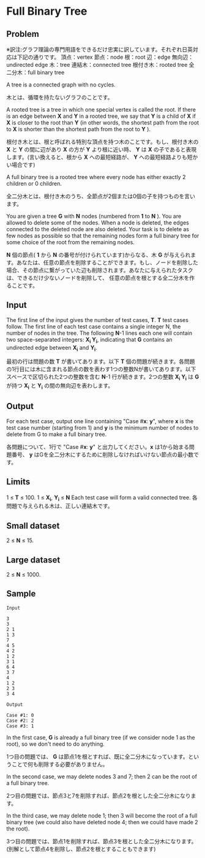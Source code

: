 # Full Binary Tree

## Problem

※訳注:グラフ理論の専門用語をできるだけ忠実に訳しています。それぞれ日英対応は下記の通りです。
頂点：vertex
節点：node
根：root
辺：edge
無向辺：undirected edge
木：tree
連結木：connected tree
根付き木：rooted tree
全二分木：full binary tree

A tree is a connected graph with no cycles.

木とは、循環を持たないグラフのことです。

A rooted tree is a tree in which one special vertex is called the root. If there is an edge between **X** and **Y** in a rooted tree, we say that **Y** is a child of **X** if **X** is closer to the root than **Y** (in other words, the shortest path from the root to **X** is shorter than the shortest path from the root to **Y** ).

根付き木とは、根と呼ばれる特別な頂点を持つ木のことです。もし、根付き木の **X** と **Y** の間に辺があり **X** の方が **Y** より根に近い時、 **Y** は **X** の子であると表現します。(言い換えると、根から **X** への最短経路が、 **Y** への最短経路よりも短かい場合です)

A full binary tree is a rooted tree where every node has either exactly 2 children or 0 children.

全二分木とは、根付き木のうち、全節点が2個または0個の子を持つものを言います。

You are given a tree **G** with **N** nodes (numbered from **1** to **N** ). You are allowed to delete some of the nodes. When a node is deleted, the edges connected to the deleted node are also deleted. Your task is to delete as few nodes as possible so that the remaining nodes form a full binary tree for some choice of the root from the remaining nodes.

**N** 個の節点( **1** から **N** の番号が付けられています)からなる、木 **G** が与えられます。あなたは、任意の節点を削除することができます。もし、ノードを削除した場合、その節点に繋がっていた辺も削除されます。あなたに与えられたタスクは、できるだけ少ないノードを削除して、
任意の節点を根とする全二分木を作ることです。

## Input

The first line of the input gives the number of test cases, **T**. **T** test cases follow. The first line of each test case contains a single integer N, the number of nodes in the tree. The following **N**-1 lines each one will contain two space-separated integers: **X<sub>i</sub> Y<sub>i</sub>**, indicating that **G** contains an undirected edge between **X<sub>i</sub>** and **Y<sub>i</sub>**.

最初の行は問題の数 **T** が書いてあります。以下 **T** 個の問題が続きます。各問題の1行目には木に含まれる節点の数を表わす1つの整数Nが書いてあります。以下 スペースで区切られた2つの整数を含む **N**-1 行が続きます。2つの整数 **X<sub>i</sub> Y<sub>i</sub>** は **G** が持つ **X<sub>i</sub>** と **Y<sub>i</sub>** の間の無向辺を表わします。

## Output

For each test case, output one line containing "Case \#**x**: **y**", where **x** is the test case number (starting from 1) and **y** is the minimum number of nodes to delete from G to make a full binary tree.

各問題について、1行で "Case \#**x**: **y**" と出力してください。**x** は1から始まる問題番号、 **y** はGを全二分木にするために削除しなければいけない節点の最小数です。

## Limits

1 ≤ **T** ≤ 100.
1 ≤ **X<sub>i</sub>**, **Y<sub>i</sub>** ≤ **N**
Each test case will form a valid connected tree.
各問題で与えられる木は、正しい連結木です。

## Small dataset

2 ≤ **N** ≤ 15.

## Large dataset

2 ≤ **N** ≤ 1000.

## Sample

```
Input 

3
3
2 1
1 3
7
4 5
4 2
1 2
3 1
6 4
3 7
4
1 2
2 3
3 4

Output 
   
Case #1: 0
Case #2: 2
Case #3: 1
```

In the first case, **G** is already a full binary tree (if we consider node 1 as the root), so we don't need to do anything.

1つ目の問題では、 **G** は節点1を根とすれば、既に全二分木になっています。ということで何も削除する必要がありません。

In the second case, we may delete nodes 3 and 7; then 2 can be the root of a full binary tree.

2つ目の問題では、節点3と7を削除すれば、節点2を根とした全二分木になります。

In the third case, we may delete node 1; then 3 will become the root of a full binary tree (we could also have deleted node 4; then we could have made 2 the root).

3つ目の問題では、節点1を削除すれば、節点3を根とした全二分木になります。(別解として節点4を削除し、節点2を根とすることもできます)

